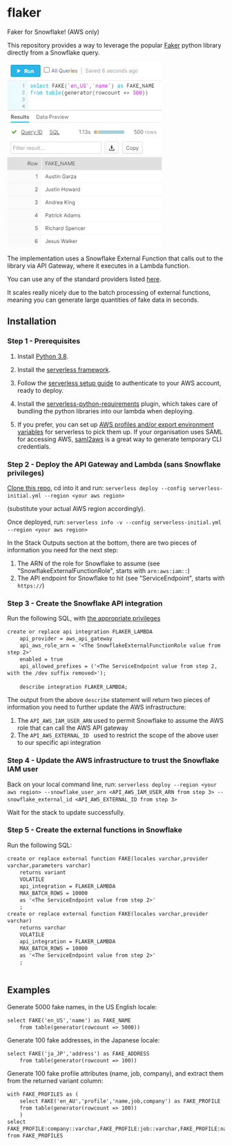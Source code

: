 # flaker
Faker for Snowflake! (AWS only)

This repository provides a way to leverage the popular [Faker](https://github.com/joke2k/faker) python library directly from a Snowflake query.

![fake names example](/example_names.png "Example")



The implementation uses a Snowflake External Function that calls out to the library via API Gateway, where it executes in a Lambda function.

You can use any of the standard providers listed [here](https://faker.readthedocs.io/en/master/providers.html).

It scales really nicely due to the batch processing of external functions, meaning you can generate large quantities of fake data in seconds.

## Installation

### Step 1 - Prerequisites

1) Install [Python 3.8](https://www.python.org/downloads/).

2) Install the [serverless framework](https://www.serverless.com/framework/docs/providers/aws/guide/installation/).

3) Follow the [serverless setup guide](https://www.serverless.com/framework/docs/providers/aws/guide/credentials/) to authenticate to your AWS account, ready to deploy.

4) Install the [serverless-python-requirements](https://www.npmjs.com/package/serverless-python-requirements) plugin, which takes care of bundling the python libraries into our lambda when deploying.

5) If you prefer, you can set up [AWS profiles and/or export environment variables](https://www.serverless.com/framework/docs/providers/aws/guide/credentials#use-an-existing-aws-profile) for serverless to pick them up. If your organisation uses SAML for accessing AWS, [saml2aws](https://github.com/Versent/saml2aws) is a great way to generate temporary CLI credentials.

### Step 2 - Deploy the API Gateway and Lambda (sans Snowflake privileges)

[Clone this repo](https://docs.github.com/en/free-pro-team@latest/github/creating-cloning-and-archiving-repositories/cloning-a-repository), cd into it and run: `serverless deploy --config serverless-initial.yml --region <your aws region>`

(substitute your actual AWS region accordingly).

Once deployed, run: `serverless info -v --config serverless-initial.yml --region <your aws region>`

In the Stack Outputs section at the bottom, there are two pieces of information you need for the next step:
1. The ARN of the role for Snowflake to assume (see "SnowflakeExternalFunctionRole", starts with `arn:aws:iam::`)
2. The API endpoint for Snowflake to hit (see "ServiceEndpoint", starts with `https://`)


### Step 3 - Create the Snowflake API integration

Run the following SQL, with [the appropriate privileges](https://docs.snowflake.com/en/sql-reference/sql/create-api-integration.html#usage-notes)
```
create or replace api integration FLAKER_LAMBDA
    api_provider = aws_api_gateway
    api_aws_role_arn = '<The SnowflakeExternalFunctionRole value from step 2>'
    enabled = true
    api_allowed_prefixes = ('<The ServiceEndpoint value from step 2, with the /dev suffix removed>');

    describe integration FLAKER_LAMBDA;
```

The output from the above `describe` statement will return two pieces of information you need to further update the AWS infrastructure:
1) The `API_AWS_IAM_USER_ARN` used to permit Snowflake to assume the AWS role that can call the AWS API gateway
2) The `API_AWS_EXTERNAL_ID ` used to restrict the scope of the above user to our specific api integration

### Step 4 - Update the AWS infrastructure to trust the Snowflake IAM user

Back on your local command line, run:
`serverless deploy --region <your aws region> --snowflake_user_arn <API_AWS_IAM_USER_ARN from step 3> --snowflake_external_id <API_AWS_EXTERNAL_ID from step 3>`

Wait for the stack to update successfully.

### Step 5 - Create the external functions in Snowflake

Run the following SQL:
```
create or replace external function FAKE(locales varchar,provider varchar,parameters varchar)
    returns variant
    VOLATILE
    api_integration = FLAKER_LAMBDA  
    MAX_BATCH_ROWS = 10000
    as '<The ServiceEndpoint value from step 2>'
    ;
create or replace external function FAKE(locales varchar,provider varchar)
    returns varchar
    VOLATILE 
    api_integration = FLAKER_LAMBDA
    MAX_BATCH_ROWS = 10000
    as '<The ServiceEndpoint value from step 2>'
    ;
    
```

## Examples

Generate 5000 fake names, in the US English locale:
```
select FAKE('en_US','name') as FAKE_NAME
    from table(generator(rowcount => 5000))
```

Generate 100 fake addresses, in the Japanese locale:
```
select FAKE('ja_JP','address') as FAKE_ADDRESS
    from table(generator(rowcount => 100))
```

Generate 100 fake profile attributes (name, job, company), and extract them from the returned variant column:
```
with FAKE_PROFILES as (
    select FAKE('en_AU','profile','name,job,company') as FAKE_PROFILE
    from table(generator(rowcount => 100))
    )
select FAKE_PROFILE:company::varchar,FAKE_PROFILE:job::varchar,FAKE_PROFILE:name::varchar
from FAKE_PROFILES
```
